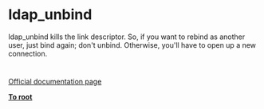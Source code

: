 # ldap_unbind



ldap_unbind kills the link descriptor.  So, if you want to rebind as another user, just bind again; don&apos;t unbind.  Otherwise, you&apos;ll have to open up a new connection.  

#

[Official documentation page](https://www.php.net/manual/en/function.ldap-unbind.php)

**[To root](/README.md)**